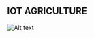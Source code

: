 ## IOT AGRICULTURE
<img src="https://github.com/FelixNahrstedt/MQTTAgricultureSystem/edit/master/technologyOverviewIOT.png" alt="Alt text" title="Optional title">
